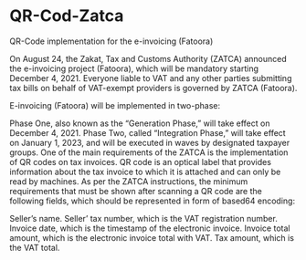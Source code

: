 # QR-Cod-Zatca
QR-Code implementation for the e-invoicing (Fatoora)

On August 24, the Zakat, Tax and Customs Authority (ZATCA) announced the e-invoicing project (Fatoora), which will be mandatory starting December 4, 2021. Everyone liable to VAT and any other parties submitting tax bills on behalf of VAT-exempt providers is governed by ZATCA (Fatoora).

E-invoicing (Fatoora) will be implemented in two-phase:

Phase One, also known as the “Generation Phase,” will take effect on December 4, 2021.
Phase Two, called “Integration Phase,” will take effect on January 1, 2023, and will be executed in waves by designated taxpayer groups.
One of the main requirements of the ZATCA is the implementation of QR codes on tax invoices. QR code is an optical label that provides information about the tax invoice to which it is attached and can only be read by machines. As per the ZATCA instructions, the minimum requirements that must be shown after scanning a QR code are the following fields, which should be represented in form of based64 encoding:

Seller’s name.
Seller’ tax number, which is the VAT registration number.
Invoice date, which is the timestamp of the electronic invoice.
Invoice total amount, which is the electronic invoice total with VAT.
Tax amount, which is the VAT total.
